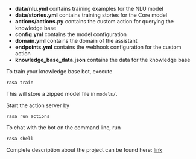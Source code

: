 - **data/nlu.yml** contains training examples for the NLU model
- **data/stories.yml** contains training stories for the Core model
- **actions/actions.py** contains the custom action for querying the knowledge base
- **config.yml** contains the model configuration
- **domain.yml** contains the domain of the assistant
- **endpoints.yml** contains the webhook configuration for the custom action
- **knowledge_base_data.json** contains the data for the knowledge base

To train your knowledge base bot, execute
```
rasa train
```
This will store a zipped model file in `models/`.

Start the action server by
```
rasa run actions
```

To chat with the bot on the command line, run
```
rasa shell
```

Complete description about the project can be found here:
[link](https://github.com/ChiragJindal21/Knowledge-Base-Bot/blob/main/Report.pdf)
